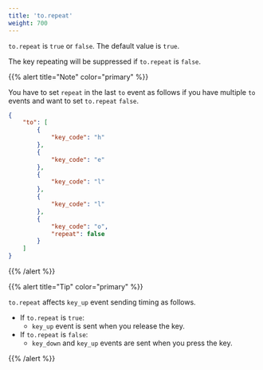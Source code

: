 ```yaml
---
title: 'to.repeat'
weight: 700
---
```


`to.repeat` is `true` or `false`. The default value is `true`.

The key repeating will be suppressed if `to.repeat` is `false`.

{{% alert title="Note" color="primary" %}}

You have to set `repeat` in the last `to` event as follows if you have multiple `to` events and want to set `to.repeat` `false`.

```json
{
    "to": [
        {
            "key_code": "h"
        },
        {
            "key_code": "e"
        },
        {
            "key_code": "l"
        },
        {
            "key_code": "l"
        },
        {
            "key_code": "o",
            "repeat": false
        }
    ]
}
```

{{% /alert %}}

{{% alert title="Tip" color="primary" %}}

`to.repeat` affects `key_up` event sending timing as follows.

-   If `to.repeat` is `true`:
    -   `key_up` event is sent when you release the key.
-   If `to.repeat` is `false`:
    -   `key_down` and `key_up` events are sent when you press the key.

{{% /alert %}}
